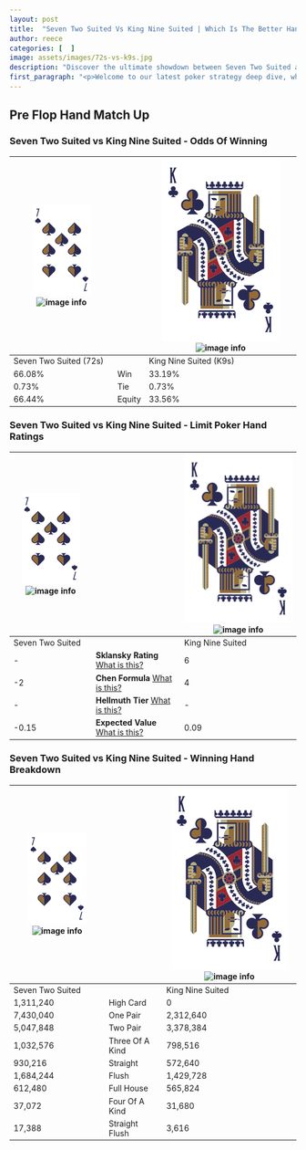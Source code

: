 ```yaml
---
layout: post
title:  "Seven Two Suited Vs King Nine Suited | Which Is The Better Hand In Poker? A Complete Guide"
author: reece
categories: [  ]
image: assets/images/72s-vs-k9s.jpg
description: "Discover the ultimate showdown between Seven Two Suited and King Nine Suited in poker! Uncover the odds, strategies, and scenarios where one hand triumphs over the other. Get ready to up your poker game with this thrilling analysis."
first_paragraph: "<p>Welcome to our latest poker strategy deep dive, where we're pitting two distinct hands against each other in a high-stakes showdown: Seven Two Suited vs King Nine Suited.</p><p>In the dynamic world of poker, every decision counts, and knowing which hand holds the upper hand is key to your success at the table.</p><p>In this article, we'll dissect these two hands, explore the scenarios where one dominates the other, and equip you with the knowledge to make strategic choices that can tip the odds in your favor.</p><p>Get ready to unravel the intriguing dynamics of these poker hands and elevate your game to new heights.</p>"
---
```




[comment]: # (sp0)

## Pre Flop Hand Match Up

<div class="table hand-ratings" markdown="1"> 



### Seven Two Suited vs King Nine Suited - Odds Of Winning


    
| ![image info](assets/images/hand1/7.png) ![image info](assets/images/hand1/2s.png) |  | ![image info](assets/images/hand2/K.png) ![image info](assets/images/hand2/9s.png) |
| -------- | -------- | -------- |
| Seven Two Suited (72s) |  | King Nine Suited (K9s) |
| 66.08% | Win | 33.19% |
| 0.73% | Tie | 0.73% |
| 66.44% | Equity | 33.56% |




[comment]: # (sp1)



### Seven Two Suited vs King Nine Suited - Limit Poker Hand Ratings


    
| ![image info](assets/images/hand1/7.png) ![image info](assets/images/hand1/2s.png) |  | ![image info](assets/images/hand2/K.png) ![image info](assets/images/hand2/9s.png) |
| -------- | -------- | -------- |
| Seven Two Suited |  | King Nine Suited |
| - | **Sklansky Rating** [What is this?](/sklansky-rating-explained) | 6 |
| -2 | **Chen Formula** [What is this?](/chen-formula-explained) | 4 |
| - | **Hellmuth Tier** [What is this?](/Hellmuth-tier-explained) | - |
| -0.15 | **Expected Value** [What is this?](/expected-value-explained) | 0.09 |




[comment]: # (sp2)



### Seven Two Suited vs King Nine Suited - Winning Hand Breakdown


    
| ![image info](assets/images/hand1/7.png) ![image info](assets/images/hand1/2s.png) |  | ![image info](assets/images/hand2/K.png) ![image info](assets/images/hand2/9s.png) |
| -------- | -------- | -------- |
| Seven Two Suited |  | King Nine Suited |
| 1,311,240 | High Card | 0 |
| 7,430,040 | One Pair | 2,312,640 |
| 5,047,848 | Two Pair | 3,378,384 |
| 1,032,576 | Three Of A Kind | 798,516 |
| 930,216 | Straight | 572,640 |
| 1,684,244 | Flush | 1,429,728 |
| 612,480 | Full House | 565,824 |
| 37,072 | Four Of A Kind | 31,680 |
| 17,388 | Straight Flush | 3,616 |




[comment]: # (sp3)



</div>

[comment]: # (sp4)



[comment]: # (sp5)

